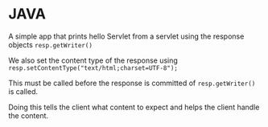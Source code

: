 # JAVA 
A simple app that prints hello Servlet from a servlet using the response objects `resp.getWriter()`

We also set the content type of the response using `resp.setContentType("text/html;charset=UTF-8");`

This must be called before the response is committed of `resp.getWriter()` is called. 

Doing this tells the client what content to expect and helps the client handle the content.